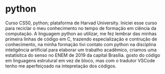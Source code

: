# python
Curso CS50,  python; plataforma de Harvad University.
Iniciei esse curso para reciclar o meu conhecimento no tempo de formação em ciência da computação.
A linguagem python ao utilizar, me fez lembrar das minhas primeira linhas de código em C, trazendo especialização e contrução de conhecimento, na minha formação tivi contato com python na disciplina inteligência artificial para elaborar um trabalho acadêmico, criamos uma estatisitca do senso no ENEM de 2019 da capital Brasília.
gosto do código em linguagens estrutural em vez de bloco, mas com o tradutor VSCode tenho me aperfeiçoado na intepretação dos códigos.
